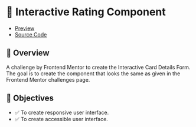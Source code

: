 # 🚀 Interactive Rating Component

- [Preview](https://arsalanansariofficial.github.io/interactive-rating-component)
- [Source Code](https://github.com/arsalanansariofficial/interactive-rating-component.git)

## 📌 Overview

A challenge by Frontend Mentor to create the Interactive Card Details Form. The goal is to create the component that looks the same as given in the Frontend Mentor challenges page.

## 🎯 Objectives

- ✅ To create responsive user interface.
- ✅ To create accessible user interface.
